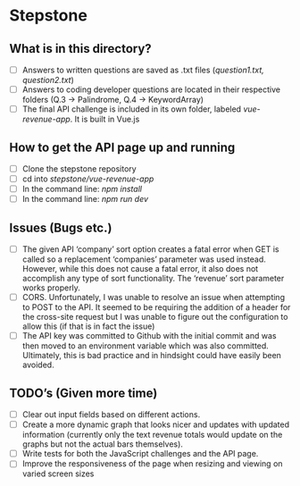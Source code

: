 # Stepstone
## What is in this directory?
 
- [ ] Answers to written questions are saved as .txt files (*question1.txt, question2.txt*)
- [ ] Answers to coding developer questions are located in their respective folders (Q.3 -> Palindrome, Q.4 -> KeywordArray)
- [ ] The final API challenge is included in its own folder, labeled *vue-revenue-app*.  It is built in Vue.js
 
## How to get the API page up and running
 
- [ ] Clone the stepstone repository
- [ ] cd into *stepstone/vue-revenue-app*
- [ ] In the command line: *npm install*
- [ ] In the command line: *npm run dev*
 
## Issues (Bugs etc.)
 
- [ ] The given API ‘company’ sort option creates a fatal error when GET is called so a  replacement ‘companies’ parameter was used instead.  However, while this does not cause a fatal error, it also does not accomplish any type of sort functionality.  The ‘revenue’ sort parameter works properly.
- [ ] CORS.  Unfortunately, I was unable to resolve an issue when attempting to POST to the API.   It seemed to be requiring the addition of a header for the cross-site request but I was unable to figure out the configuration to allow this (if that is in fact the issue)
- [ ] The API key was committed to Github with the initial commit and was then moved to an environment variable which was also committed.  Ultimately, this is bad practice and in hindsight could have easily been avoided.
 
## TODO’s (Given more time)
 
- [ ] Clear out input fields based on different actions.
- [ ] Create a more dynamic graph that looks nicer and updates with updated information (currently only the text revenue totals would update on the graphs but not the actual bars themselves).
- [ ] Write tests for both the JavaScript challenges and the API page.
- [ ] Improve the responsiveness of the page when resizing and viewing on varied screen sizes
